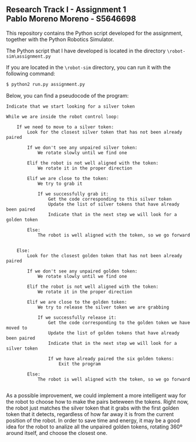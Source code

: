 Research Track I - Assignment 1  
Pablo Moreno Moreno - S5646698 
----------------------


This repository contains the Python script developed for the assignment, together with the Python Robotics Simulator.

The Python script that I have developed is located in the directory `\robot-sim\assignment.py`

If you are located in the `\robot-sim` directory, you can run it with the following command:

```bash
$ python2 run.py assignment.py
```

Below, you can find a pseudocode of the program:

```
Indicate that we start looking for a silver token

While we are inside the robot control loop:

	If we need to move to a silver token:
		Look for the closest silver token that has not been already paired

		If we don't see any unpaired silver token: 
			We rotate slowly until we find one
		
		Elif the robot is not well aligned with the token:
			We rotate it in the proper direction
		
		Elif we are close to the token:
			We try to grab it
			
			If we successfully grab it:
				Get the code corresponding to this silver token
				Update the list of silver tokens that have already been paired
				Indicate that in the next step we will look for a golden token
		
		Else:
			The robot is well aligned with the token, so we go forward
	

	Else:
		Look for the closest golden token that has not been already paired
		
		If we don't see any unpaired golden token:
			We rotate slowly until we find one

		Elif the robot is not well aligned with the token:
			We rotate it in the proper direction
		
		Elif we are close to the golden token:
			We try to release the silver token we are grabbing

			If we successfully release it:
				Get the code corresponding to the golden token we have moved to
				Update the list of golden tokens that have already been paired
				Indicate that in the next step we will look for a silver token
			
				If we have already paired the six golden tokens:
	 				Exit the program

		Else:
			The robot is well aligned with the token, so we go forward
		
```

As a possible improvement, we could implement a more intelligent way for the robot to choose how to make the pairs beteween the tokens. Right now, the robot just matches the silver token that it grabs with the first golden token that it detects, regardless of how far away it is from the current position of the robot. In order to save time and energy, it may be a good idea for the robot to analize all the unpaired golden tokens, rotating 360º around itself, and choose the closest one.
